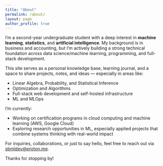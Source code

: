```yaml
---
title: "About"
permalink: /about/
layout: page
author_profile: true
---
```


I’m a second-year undergraduate student with a deep interest in **machine learning**, **statistics**, and **artificial intelligence**. My background is in business and accounting, but I’m actively building a strong technical foundation across data science/machine learning, programming, and full-stack development.

This site serves as a personal knowledge base, learning journal, and a space to share projects, notes, and ideas — especially in areas like:
- Linear Algebra, Probability, and Statistical Inference
- Optimization and Algorithms
- Full-stack web development and self-hosted infrastructure
- ML and MLOps

I’m currently:
- Working on certification programs in cloud computing and machine learning (AWS, Google Cloud)
- Exploring research opportunities in ML, especially applied projects that combine systems thinking with real-world impact

For inquiries, collaborations, or just to say hello, feel free to reach out via [sbmldev@proton.me](mailto:sbmldev@proton.me).

Thanks for stopping by!
